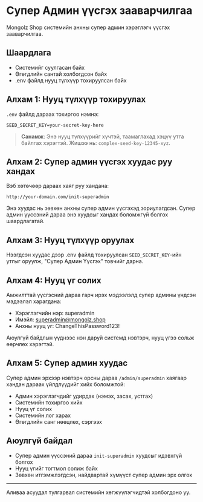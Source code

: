 # Супер Админ үүсгэх зааварчилгаа

Mongolz Shop системийн анхны супер админ хэрэглэгч үүсгэх зааварчилгаа.

## Шаардлага

- Системийг суулгасан байх
- Өгөгдлийн сантай холбогдсон байх
- .env файлд нууц түлхүүр тохируулсан байх

## Алхам 1: Нууц түлхүүр тохируулах

`.env` файлд дараах тохиргоо нэмнэ:

```
SEED_SECRET_KEY=your-secret-key-here
```

> **Санамж**: Энэ нууц түлхүүрийг хүчтэй, таамаглахад хэцүү утга байлгах хэрэгтэй. Жишээ нь: `complex-seed-key-12345-xyz`.

## Алхам 2: Супер админ үүсгэх хуудас руу хандах

Вэб хөтөчөөр дараах хаяг руу хандана:

```
http://your-domain.com/init-superadmin
```

Энэ хуудас нь зөвхөн анхны супер админ үүсгэхэд зориулагдсан. Супер админ үүссэний дараа энэ хуудсыг хандах боломжгүй болгох шаардлагатай.

## Алхам 3: Нууц түлхүүр оруулах

Нээгдсэн хуудас дээр .env файлд тохируулсан `SEED_SECRET_KEY`-ийн утгыг оруулж, "Супер Админ Үүсгэх" товчийг дарна.

## Алхам 4: Нууц үг солих

Амжилттай үүсгэсний дараа гарч ирэх мэдээлэлд супер админы үндсэн мэдээлэл харагдана:

- Хэрэглэгчийн нэр: superadmin
- Имэйл: superadmin@mongolz.shop
- Анхны нууц үг: ChangeThisPassword123!

Аюулгүй байдлын үүднээс нэн даруй системд нэвтэрч, нууц үгээ сольж өөрчлөх хэрэгтэй.

## Алхам 5: Супер админ хуудас

Супер админ эрхээр нэвтэрч орсны дараа `/admin/superadmin` хаягаар хандан дараах үйлдлүүдийг хийх боломжтой:

- Админ хэрэглэгчдийг удирдах (нэмэх, засах, устгах)
- Системийн тохиргоо хийх
- Нууц үг солих
- Системийн лог харах
- Өгөгдлийн санг нөөцлөх, сэргээх

## Аюулгүй байдал

- Супер админ үүссэний дараа `init-superadmin` хуудсыг идэвхгүй болгох
- Нууц үгийг тогтмол солиж байх
- Зөвхөн итгэмжлэгдсэн, найдвартай хүмүүст супер админ эрх олгох

---

Аливаа асуудал тулгарвал системийн хөгжүүлэгчидтэй холбогдоно уу.
